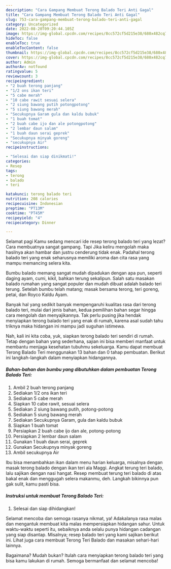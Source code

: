 ```yaml
---
description: "Cara Gampang Membuat Terong Balado Teri Anti Gagal"
title: "Cara Gampang Membuat Terong Balado Teri Anti Gagal"
slug: 753-cara-gampang-membuat-terong-balado-teri-anti-gagal
category: Uncategorized
date: 2022-08-20T09:20:44.105Z
image: https://img-global.cpcdn.com/recipes/8cc572cf5d215e38/680x482cq70/terong-balado-teri-foto-resep-utama.jpg
hideToc: false
enableToc: true
enableTocContent: false
thumbnail: https://img-global.cpcdn.com/recipes/8cc572cf5d215e38/680x482cq70/terong-balado-teri-foto-resep-utama.jpg
cover: https://img-global.cpcdn.com/recipes/8cc572cf5d215e38/680x482cq70/terong-balado-teri-foto-resep-utama.jpg
author: Admin
authorAv: notfound
ratingvalue: 5
reviewcount: 3
recipeingredient:
- "2 buah terong panjang"
- "1/2 ons ikan teri"
- "5 cabe merah"
- "10 cabe rawit sesuai selera"
- "2 siung bawang putih potongpotong"
- "5 siung bawang merah"
- "Secukupnya Garam gula dan kaldu bubuk"
- "1 buah tomat"
- "2 buah cabe ijo dan ale potongpotong"
- "2 lembar daun salam"
- "1 buah daun serai geprek"
- "Secukupnya minyak goreng"
- "secukupnya Air"
recipeinstructions:

- "Selesai dan siap dinikmati!"
categories:
- Resep
tags:
- terong
- balado
- teri

katakunci: terong balado teri 
nutrition: 208 calories
recipecuisine: Indonesian
preptime: "PT13M"
cooktime: "PT45M"
recipeyield: "4"
recipecategory: Dinner

---
```



Selamat pagi Kamu sedang mencari ide resep terong balado teri yang lezat? Cara membuatnya sangat gampang. Tapi Jika keliru mengolah maka hasilnya akan hambar dan justru cenderung tidak enak. Padahal terong balado teri yang enak seharusnya memiliki aroma dan cita rasa yang mampu memancing selera kita.


Bumbu balado memang sangat mudah dipadukan dengan apa pun, seperti daging ayam, cumi, kikil, bahkan terung sekalipun. Salah satu masakan balado rumahan yang sangat populer dan mudah dibuat adalah balado teri terung. Setelah bumbu telah matang; masak bersama terong, teri goreng, petai, dan Royco Kaldu Ayam.

Banyak hal yang sedikit banyak mempengaruhi kualitas rasa dari terong balado teri, mulai dari jenis bahan, kedua pemilihan bahan segar hingga cara mengolah dan menyajikannya. Tak perlu pusing jika hendak menyiapkan terong balado teri yang enak di rumah, karena asal sudah tahu triknya maka hidangan ini mampu jadi suguhan istimewa.


Nah, kali ini kita coba, yuk, siapkan terong balado teri sendiri di rumah. Tetap dengan bahan yang sederhana, sajian ini bisa memberi manfaat untuk membantu menjaga kesehatan tubuhmu sekeluarga. Kamu dapat membuat Terong Balado Teri menggunakan 13 bahan dan 0 tahap pembuatan. Berikut ini langkah-langkah dalam menyiapkan hidangannya.

<!--inarticleads1-->

##### Bahan-bahan dan bumbu yang dibutuhkan dalam pembuatan Terong Balado Teri:

1. Ambil 2 buah terong panjang
1. Sediakan 1/2 ons ikan teri
1. Sediakan 5 cabe merah
1. Siapkan 10 cabe rawit, sesuai selera
1. Sediakan 2 siung bawang putih, potong-potong
1. Sediakan 5 siung bawang merah
1. Sediakan Secukupnya Garam, gula dan kaldu bubuk
1. Siapkan 1 buah tomat
1. Persiapkan 2 buah cabe ijo dan ale, potong-potong
1. Persiapkan 2 lembar daun salam
1. Gunakan 1 buah daun serai, geprek
1. Gunakan Secukupnya minyak goreng
1. Ambil secukupnya Air


Ibu bisa menambahkan ikan dalam menu harian keluarga, misalnya dengan masak terong balado dengan ikan teri ala Maggi. Angkat terung teri balado, lalu sajikan dengan nasi hangat. Resep membuat terung teri balado di atas bakal enak dan menggugah selera makanmu, deh. Langkah bikinnya pun gak sulit, kamu pasti bisa. 

<!--inarticleads2-->

##### Instruksi untuk membuat Terong Balado Teri:


1. Selesai dan siap dihidangkan!

Selamat mencoba dan semoga rasanya nikmat, ya! Adakalanya rasa malas dan mengantuk membuat kita malas mempersiapkan hidangan sahur. Untuk waktu-waktu seperti itu, sebaiknya anda selalu punya hidangan cadangan yang siap disantap. Misalnya; resep balado teri yang kami sajikan berikut ini. Lihat juga cara membuat Terong Teri Balado dan masakan sehari-hari lainnya. 

Bagaimana? Mudah bukan? Itulah cara menyiapkan terong balado teri yang bisa kamu lakukan di rumah. Semoga bermanfaat dan selamat mencoba!
